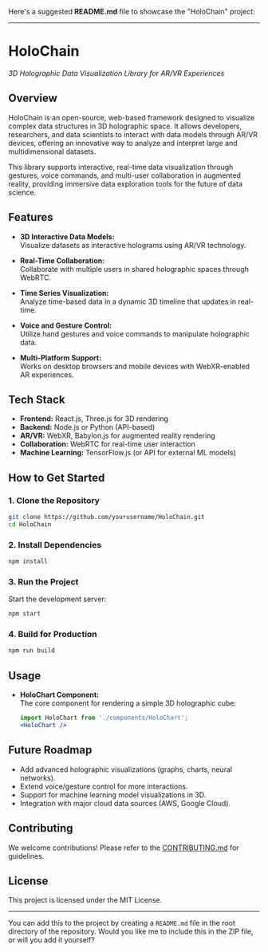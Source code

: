 Here's a suggested **README.md** file to showcase the "HoloChain" project:

---

# **HoloChain**  
*3D Holographic Data Visualization Library for AR/VR Experiences*

## **Overview**
HoloChain is an open-source, web-based framework designed to visualize complex data structures in 3D holographic space. It allows developers, researchers, and data scientists to interact with data models through AR/VR devices, offering an innovative way to analyze and interpret large and multidimensional datasets.

This library supports interactive, real-time data visualization through gestures, voice commands, and multi-user collaboration in augmented reality, providing immersive data exploration tools for the future of data science.

## **Features**
- **3D Interactive Data Models:**  
  Visualize datasets as interactive holograms using AR/VR technology.
  
- **Real-Time Collaboration:**  
  Collaborate with multiple users in shared holographic spaces through WebRTC.

- **Time Series Visualization:**  
  Analyze time-based data in a dynamic 3D timeline that updates in real-time.

- **Voice and Gesture Control:**  
  Utilize hand gestures and voice commands to manipulate holographic data.

- **Multi-Platform Support:**  
  Works on desktop browsers and mobile devices with WebXR-enabled AR experiences.

## **Tech Stack**
- **Frontend:** React.js, Three.js for 3D rendering
- **Backend:** Node.js or Python (API-based)
- **AR/VR:** WebXR, Babylon.js for augmented reality rendering
- **Collaboration:** WebRTC for real-time user interaction
- **Machine Learning:** TensorFlow.js (or API for external ML models)

## **How to Get Started**
### 1. **Clone the Repository**
```bash
git clone https://github.com/yourusername/HoloChain.git
cd HoloChain
```

### 2. **Install Dependencies**
```bash
npm install
```

### 3. **Run the Project**
Start the development server:
```bash
npm start
```

### 4. **Build for Production**
```bash
npm run build
```

## **Usage**
- **HoloChart Component:**  
  The core component for rendering a simple 3D holographic cube:
  ```jsx
  import HoloChart from './components/HoloChart';
  <HoloChart />
  ```

## **Future Roadmap**
- Add advanced holographic visualizations (graphs, charts, neural networks).
- Extend voice/gesture control for more interactions.
- Support for machine learning model visualizations in 3D.
- Integration with major cloud data sources (AWS, Google Cloud).

## **Contributing**
We welcome contributions! Please refer to the [CONTRIBUTING.md](CONTRIBUTING.md) for guidelines.

## **License**
This project is licensed under the MIT License.

---

You can add this to the project by creating a `README.md` file in the root directory of the repository. Would you like me to include this in the ZIP file, or will you add it yourself?
